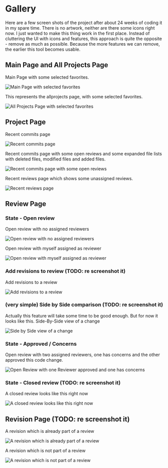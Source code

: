# Gallery

Here are a few screen shots of the project after about 24 weeks of coding it in my spare time. There is no artwork, 
neither are there some icons right now. I just wanted to make this thing work in the first place. Instead of 
cluttering the UI with icons and features, this approach is quite the opposite - remove as much as possible.
Because the more features we can remove, the earlier this tool becomes usable.

## Main Page and All Projects Page

Main Page with some selected favorites. 

![Main Page with selected favorites](screen_main_page_100p.png)

This represents the allprojects page, with some selected favorites.

![All Projects Page with selected favorites](screen_all_projects_with_favorites_100p.png)

## Project Page

Recent commits page

![Recent commits page](screen_project_recent_commits_page_100p.png)

Recent commits page with some open reviews and some expanded file lists with deleted files, modified files and added files.

![Recent commits page with some open reviews](screen_project_recent_commits_page_with_open_reviews_100p.png)

Recent reviews page which shows some unassigned reviews.

![Recent reviews page](screen_project_recent_reviews_page_100p.png)

## Review Page

### State - Open review

Open review with no assigned reviewers

![Open review with no assigned reviewers](screen_review_open_no_reviewers_100p.png)

Open review with myself assigned as reviewer

![Open review with myself assigned as reviewer](screen_review_open_myself_reviewer_100p.png)

### Add revisions to review (TODO: re screenshot it)

Add revisions to a review

![Add revisions to a review](screen_review_add_revisions_60p.png)

### (very simple) Side by Side comparison (TODO: re screenshot it)

Actually this feature will take some time to be good enough. But for now it looks like this. Side-By-Side view of a change

![Side by Side view of a change](screen_review_side_by_side_60p.png)

### State - Approved / Concerns

Open review with two assigned reviewers, one has concerns and the other approved this code change.

![Open Review with one Reviewer approved and one has concerns](screen_review_open_approvd_concerns_100p.png)

### State - Closed review (TODO: re screenshot it)

A closed review looks like this right now

![A closed review looks like this right now](screen_review_approved_closed_60p.png)

## Revision Page (TODO: re screenshot it)

A revision which is already part of a review

![A revision which is already part of a review](screen_revision_page_revision_part_of_review_60p.png)

A revision which is not part of a review

![A revision which is not part of a review](screen_revision_page_revision_not_part_of_a_review_60p.png)